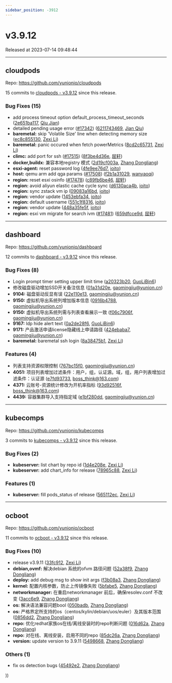```yaml
---
sidebar_position: -3912
---
```


# v3.9.12

Released at 2023-07-14 09:48:44

-----

## cloudpods

Repo: https://github.com/yunionio/cloudpods

15 commits to [cloudpods - v3.9.12](https://github.com/yunionio/cloudpods/compare/v3.9.11...v3.9.12) since this release.

### Bug Fixes (15)
- add process timeout option default_process_timeout_seconds ([2e651ba117](https://github.com/yunionio/cloudpods/commit/2e651ba117b3370fbbf1856869f11d46addd1b4e), [Qiu Jian](mailto:qiujian@yunionyun.com))
- detailed pending usage error ([#17342](https://github.com/yunionio/cloudpods/issues/17342)) ([6211743469](https://github.com/yunionio/cloudpods/commit/62117434696b1300540faa3677240f6066d32f52), [Jian Qiu](mailto:swordqiu@gmail.com))
- **baremetal:** skip 'Volatile Size' line when detecting memory size ([ec8c855130](https://github.com/yunionio/cloudpods/commit/ec8c855130ade37f7b413a980f89426ce30ee6f2), [Zexi Li](mailto:zexi.li@icloud.com))
- **baremetal:** panic occured when fetch powerMetrics ([8cd2c65731](https://github.com/yunionio/cloudpods/commit/8cd2c6573193d6e9298235b7c66536e0650e6cb8), [Zexi Li](mailto:zexi.li@icloud.com))
- **climc:** add port for ssh ([#17515](https://github.com/yunionio/cloudpods/issues/17515)) ([8f3be4d36e](https://github.com/yunionio/cloudpods/commit/8f3be4d36e9be5e19e49af999dacce1ebef4d966), [屈轩](mailto:qu_xuan@icloud.com))
- **docker,buildx:** 兼容本地registry 模式 ([2d19cf003a](https://github.com/yunionio/cloudpods/commit/2d19cf003aa1c659055664de2139ab62cf8c58a7), [Zhang Dongliang](mailto:zhangdongliang@yunion.cn))
- **esxi-agent:** reset password log ([4fe9ee76d7](https://github.com/yunionio/cloudpods/commit/4fe9ee76d77f1450bf0fd300de156cf26baff991), [ioito](mailto:qu_xuan@icloud.com))
- **host:** qemu arm add qga params ([#17508](https://github.com/yunionio/cloudpods/issues/17508)) ([f2b1a31029](https://github.com/yunionio/cloudpods/commit/f2b1a3102945c09d4e405e8a5b6c0b19dc0252eb), [wanyaoqi](mailto:18528551+wanyaoqi@users.noreply.github.com))
- **region:** reset esxi osinfo ([#17478](https://github.com/yunionio/cloudpods/issues/17478)) ([c89fb6be46](https://github.com/yunionio/cloudpods/commit/c89fb6be46ddb6d5a86d489ae7ba911dcc017739), [屈轩](mailto:qu_xuan@icloud.com))
- **region:** avoid aliyun elastic cache cycle sync ([d6130aca4b](https://github.com/yunionio/cloudpods/commit/d6130aca4bfec9c499197df13bcad2ee3a72a734), [ioito](mailto:qu_xuan@icloud.com))
- **region:** sync zstack vm ip ([09083a16bd](https://github.com/yunionio/cloudpods/commit/09083a16bdac9903dab183330a8b5244dff7760a), [ioito](mailto:qu_xuan@icloud.com))
- **region:** vendor update ([1453ebfa34](https://github.com/yunionio/cloudpods/commit/1453ebfa34e560c4efdc50f4b4c375e1996471c2), [ioito](mailto:qu_xuan@icloud.com))
- **region:** default username ([551c1f8316](https://github.com/yunionio/cloudpods/commit/551c1f831645ad73513dece7d6743e9bc09f5a61), [ioito](mailto:qu_xuan@icloud.com))
- **region:** vendor update ([448a35fe5f](https://github.com/yunionio/cloudpods/commit/448a35fe5feeb3b2ba7ecaa36cc9d4fbd5750cee), [ioito](mailto:qu_xuan@icloud.com))
- **region:** esxi vm migrate for search ivm ([#17481](https://github.com/yunionio/cloudpods/issues/17481)) ([659dfcce9d](https://github.com/yunionio/cloudpods/commit/659dfcce9d14f9893738a54742d9ba7a307aeafc), [屈轩](mailto:qu_xuan@icloud.com))

-----

## dashboard

Repo: https://github.com/yunionio/dashboard

12 commits to [dashboard - v3.9.12](https://github.com/yunionio/dashboard/compare/v3.9.11...v3.9.12) since this release.

### Bug Fixes (8)
- Login prompt timer setting upper limit time ([a20323b20](https://github.com/yunionio/dashboard/commit/a20323b205e7d1fef934e6959bd30d11dadd9c54), [GuoLiBin6](mailto:glbin533@163.com))
- 修改磁盘驱动增加SSD开关备注信息 ([01a31d20e](https://github.com/yunionio/dashboard/commit/01a31d20e6c68282a8728b1d089222a8b24c7bfd), [gaomingjiu@yunion.cn](mailto:gaomingjiu@yunion.cn))
- **9104:** 磁盘驱动反显有误 ([22e110e13](https://github.com/yunionio/dashboard/commit/22e110e137404e2b0055e3d0384790741dbcb881), [gaomingjiu@yunion.cn](mailto:gaomingjiu@yunion.cn))
- **9150:** 虚拟机导出系统列增加版本信息 ([0916b4788](https://github.com/yunionio/dashboard/commit/0916b47882054890318b8f355539044090dd4340), [gaomingjiu@yunion.cn](mailto:gaomingjiu@yunion.cn))
- **9150:** 虚拟机导出系统列需与列表查看展示一致 ([f06c7906f](https://github.com/yunionio/dashboard/commit/f06c7906f0d6fcafdac8722378227a600d07a053), [gaomingjiu@yunion.cn](mailto:gaomingjiu@yunion.cn))
- **9167:** ldp hide alert text ([0a2de28f6](https://github.com/yunionio/dashboard/commit/0a2de28f6cac248737ddf753801e2b8c8721acfd), [GuoLiBin6](mailto:glbin533@163.com))
- **9171:** 产品激活申请license隐藏线上申请路径 ([424ebaba7](https://github.com/yunionio/dashboard/commit/424ebaba751d7f09283efe27f1c43945264aed4d), [gaomingjiu@yunion.cn](mailto:gaomingjiu@yunion.cn))
- **baremetal:** baremetal ssh login ([8a38475b1](https://github.com/yunionio/dashboard/commit/8a38475b1f8d529f5465f233b755a6a7318ef638), [Zexi Li](mailto:zexi.li@icloud.com))

### Features (4)
- 列表支持资源权限控制 ([767bc15f0](https://github.com/yunionio/dashboard/commit/767bc15f01a61c6dbbc8b4653ffa36e16aea876a), [gaomingjiu@yunion.cn](mailto:gaomingjiu@yunion.cn))
- **4051:** 项目列表增加过滤条件：用户，组，认证源。域，组，用户列表增加过滤条件：认证源 ([e7fd93733](https://github.com/yunionio/dashboard/commit/e7fd9373373bc8fddd1f5bfa57f2f7c2b73f5b05), [boss_think@163.com](mailto:boss_think@163.com))
- **4371:** 云账号-资源统计修改为开机率指标 ([93d92516f](https://github.com/yunionio/dashboard/commit/93d92516f8e04cb45a012dd86f18b2ffe0d0ad86), [boss_think@163.com](mailto:boss_think@163.com))
- **4439:** 容器集群导入支持指定域 ([e1bf280dd](https://github.com/yunionio/dashboard/commit/e1bf280dd43d0b3a60bedda6842a4b5e2abdb94a), [gaomingjiu@yunion.cn](mailto:gaomingjiu@yunion.cn))

-----

## kubecomps

Repo: https://github.com/yunionio/kubecomps

3 commits to [kubecomps - v3.9.12](https://github.com/yunionio/kubecomps/compare/v3.9.11...v3.9.12) since this release.

### Bug Fixes (2)
- **kubeserver:** list chart by repo id ([1d4e208e](https://github.com/yunionio/kubecomps/commit/1d4e208e9af274a1b12bd5edacc5a845ed06ba3a), [Zexi Li](mailto:zexi.li@icloud.com))
- **kubeserver:** add chart_info for release ([78965c88](https://github.com/yunionio/kubecomps/commit/78965c886a149d8ebb549efcce2ddc72a676773d), [Zexi Li](mailto:zexi.li@icloud.com))

### Features (1)
- **kubeserver:** fill pods_status of release ([565112ec](https://github.com/yunionio/kubecomps/commit/565112ec99acbc3b38defb912497ad551551351a), [Zexi Li](mailto:zexi.li@icloud.com))

-----

## ocboot

Repo: https://github.com/yunionio/ocboot

11 commits to [ocboot - v3.9.12](https://github.com/yunionio/ocboot/compare/v3.9.11...v3.9.12) since this release.

### Bug Fixes (10)
- release v3.9.11 ([33fc912](https://github.com/yunionio/ocboo/commit/33fc912e2e17f6ab236e587fa1412d8a5830259a), [Zexi Li](mailto:zexi.li@icloud.com))
- **debian,ovmf:** 解决debian 系统的ofvm 路径问题 ([52a38f9](https://github.com/yunionio/ocboo/commit/52a38f933f561be5aaf00c2d889c51c9cc6cf55c), [Zhang Dongliang](mailto:zhangdongliang@yunion.cn))
- **deploy:** add debug msg to show init args ([f3b08a3](https://github.com/yunionio/ocboo/commit/f3b08a368e49520be9d02e2832d6319e1ef5dd9c), [Zhang Dongliang](mailto:zhangdongliang@yunion.cn))
- **kernel:** 配置内核参数，防止上传镜像失败 ([5bfabe5](https://github.com/yunionio/ocboo/commit/5bfabe52f5d62ac0436ff7e5197619c32bc31ebc), [Zhang Dongliang](mailto:zhangdongliang@yunion.cn))
- **networkmanager:** 在重启networkmanager 前后，确保resolev.conf 不改变 ([3acc6e9](https://github.com/yunionio/ocboo/commit/3acc6e9cc34f2e03e00c914a6d2d6ca181ae0e9b), [Zhang Dongliang](mailto:zhangdongliang@yunion.cn))
- **os:** 解决语法兼容问题bool ([050badb](https://github.com/yunionio/ocboo/commit/050badb3d9051de48a1d78aac2e3c27df9d28c0e), [Zhang Dongliang](mailto:zhangdongliang@yunion.cn))
- **os:** 严格界定所支持的os（centos/kylin/debian/uos/euler）及其版本范围 ([0856dd2](https://github.com/yunionio/ocboo/commit/0856dd25f250623f2e6831a30ab7f9214144c2b7), [Zhang Dongliang](mailto:zhangdongliang@yunion.cn))
- **repo:** 优化redhat家族os在线/离线安装时的repo判断问题 ([016d62a](https://github.com/yunionio/ocboo/commit/016d62aef43a13365b49f5635d2b40f2ac18b1cf), [Zhang Dongliang](mailto:zhangdongliang@yunion.cn))
- **repo:** 对在线、离线安装，启用不同的repo ([85dc26a](https://github.com/yunionio/ocboo/commit/85dc26a7ce843799559934191253b86c52317a2d), [Zhang Dongliang](mailto:zhangdongliang@yunion.cn))
- **version:** update version to 3.9.11 ([5498668](https://github.com/yunionio/ocboo/commit/5498668158ada6eb5503710b389a343f64753330), [Zhang Dongliang](mailto:zhangdongliang@yunion.cn))

### Others (1)
- fix os detection bugs ([45492e2](https://github.com/yunionio/ocboo/commit/45492e2e19372016d5b10e3c4a1f05ab9716797d), [Zhang Dongliang](mailto:zhangdongliang@yunion.cn))

))

[ocboot - v3.9.12]: https://github.com/yunionio/ocboot/compare/v3.9.11...v3.9.12
